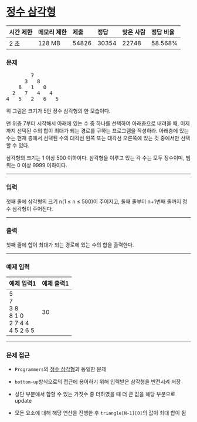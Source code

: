 # [정수 삼각형](https://www.acmicpc.net/problem/1932)

<div align = center>

| 시간 제한 | 메모리 제한 | 제출  | 정답  | 맞은 사람 | 정답 비율 |
| :-------- | :---------- | :---- | :---- | :-------- | :-------- |
| 2 초      | 128 MB      | 54826 | 30354 | 22748     | 58.568%   |

</div>

### 문제

<pre>        7
      3   8
    8   1   0
  2   7   4   4
4   5   2   6   5</pre>

위 그림은 크기가 5인 정수 삼각형의 한 모습이다.

맨 위층 7부터 시작해서 아래에 있는 수 중 하나를 선택하여 아래층으로 내려올 때, 이제까지 선택된 수의 합이 최대가 되는 경로를 구하는 프로그램을 작성하라. 아래층에 있는 수는 현재 층에서 선택된 수의 대각선 왼쪽 또는 대각선 오른쪽에 있는 것 중에서만 선택할 수 있다.

삼각형의 크기는 1 이상 500 이하이다. 삼각형을 이루고 있는 각 수는 모두 정수이며, 범위는 0 이상 9999 이하이다.

---

### 입력

첫째 줄에 삼각형의 크기 n(1 ≤ n ≤ 500)이 주어지고, 둘째 줄부터 n+1번째 줄까지 정수 삼각형이 주어진다.

---

### 출력

첫째 줄에 합이 최대가 되는 경로에 있는 수의 합을 출력한다.

---

### 예제 입력

| 예제 입력1                                          | 예제 출력1 |
| :-------------------------------------------------- | :--------- |
| 5<br/>7<br/>3 8<br/>8 1 0<br/>2 7 4 4<br/>4 5 2 6 5 | 30         |

---

### 문제 접근

  - `Programmers`의 [정수 삼각형](https://github.com/firemancha/Algorithm/tree/main/Programmers-Level3/%EC%A0%95%EC%88%98%20%EC%82%BC%EA%B0%81%ED%98%95)과 동일한 문제

  - `bottom-up`방식으로의 접근에 용이하기 위해 입력받은 삼각형을 반전시켜 저장

  - 상단 부분에서 합할 수 있는 가짓수 중 더하였을 때 더 큰 값을 해당 부분으로 update

  - 모든 요소에 대해 해당 연산을 진행한 후 `triangle[N-1][0]`의 값이 최대 합이 됨